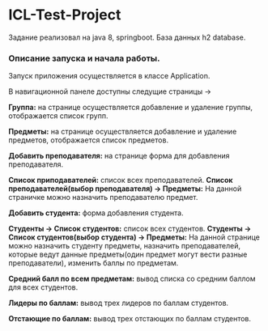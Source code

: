 # ICL-Test-Project

Задание реализовал на java 8, springboot.
База данных h2 database. 

### Описание запуска и начала работы.
Запуск приложения осуществляется в классе Application.

В навигационной панеле доступны следущие страницы ->

**Группа:** на странице осуществляется добавление и удаление группы, отображается список групп. 

**Предметы:** на странице осуществляется добавление и удаление предметов, отображается список предметов. 

**Добавить преподавателя:** на странице форма для добавления преподавателя.

**Список приподавателей:** список всех преподавателей. **Список преподавателей(выбор преподавателя) -> Предметы:** На данной страничке можно назначить преподавателю предмет.

**Добавить студента:** форма добавления студента. 

**Студенты -> Список студентов:** список всех студентов. **Студенты -> Список студентов(выбор студента) -> Предметы:** На данной странице можно назначить студенту предметы, назначить преподавателей, которые ведут данные предметы(один предмет могут вести разные преподаватели), изменить баллы по предметам.

**Средний балл по всем предметам:** вывод списка со средним баллом для всех студентов.

**Лидеры по баллам:** вывод трех лидеров по баллам студентов.

**Отстающие по баллам:** вывод трех отстающих по баллам студентов.

